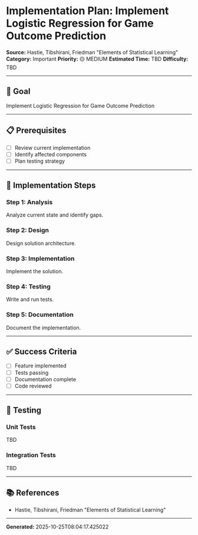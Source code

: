 # Implementation Plan: Implement Logistic Regression for Game Outcome Prediction

**Source:** Hastie, Tibshirani, Friedman   "Elements of Statistical Learning"
**Category:** Important
**Priority:** 🟡 MEDIUM
**Estimated Time:** TBD
**Difficulty:** TBD

---

## 🎯 Goal

Implement Logistic Regression for Game Outcome Prediction

---

## 📋 Prerequisites

- [ ] Review current implementation
- [ ] Identify affected components
- [ ] Plan testing strategy

---

## 🔧 Implementation Steps

### Step 1: Analysis

Analyze current state and identify gaps.

### Step 2: Design

Design solution architecture.

### Step 3: Implementation

Implement the solution.

### Step 4: Testing

Write and run tests.

### Step 5: Documentation

Document the implementation.

---

## ✅ Success Criteria

- [ ] Feature implemented
- [ ] Tests passing
- [ ] Documentation complete
- [ ] Code reviewed

---

## 🧪 Testing

### Unit Tests

TBD

### Integration Tests

TBD

---

## 📚 References

- Hastie, Tibshirani, Friedman   "Elements of Statistical Learning"

---

**Generated:** 2025-10-25T08:04:17.425022
